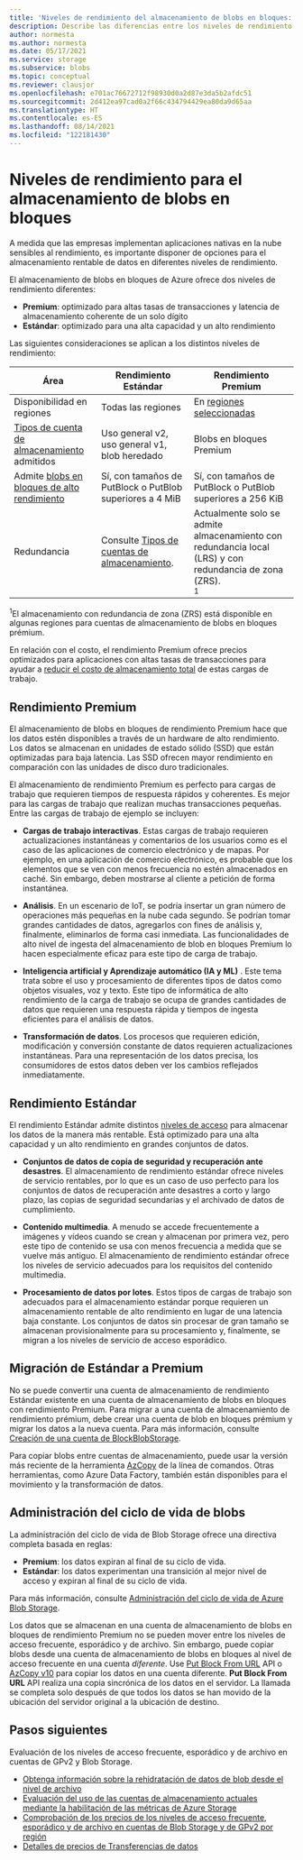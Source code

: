 ```yaml
---
title: 'Niveles de rendimiento del almacenamiento de blobs en bloques: Azure Storage'
description: Describe las diferencias entre los niveles de rendimiento Premium y Estándar para el almacenamiento de blobs en bloques de Azure.
author: normesta
ms.author: normesta
ms.date: 05/17/2021
ms.service: storage
ms.subservice: blobs
ms.topic: conceptual
ms.reviewer: clausjor
ms.openlocfilehash: e701ac76672712f98930d0a2d87e3da5b2afdc51
ms.sourcegitcommit: 2d412ea97cad0a2f66c434794429ea80da9d65aa
ms.translationtype: HT
ms.contentlocale: es-ES
ms.lasthandoff: 08/14/2021
ms.locfileid: "122181430"
---
```

# <a name="performance-tiers-for-block-blob-storage"></a>Niveles de rendimiento para el almacenamiento de blobs en bloques

A medida que las empresas implementan aplicaciones nativas en la nube sensibles al rendimiento, es importante disponer de opciones para el almacenamiento rentable de datos en diferentes niveles de rendimiento.

El almacenamiento de blobs en bloques de Azure ofrece dos niveles de rendimiento diferentes:

- **Premium**: optimizado para altas tasas de transacciones y latencia de almacenamiento coherente de un solo dígito
- **Estándar**: optimizado para una alta capacidad y un alto rendimiento

Las siguientes consideraciones se aplican a los distintos niveles de rendimiento:

| Área | Rendimiento Estándar | Rendimiento Premium |
|--|--|--|
| Disponibilidad en regiones | Todas las regiones | En [regiones seleccionadas](https://azure.microsoft.com/global-infrastructure/services/?products=storage) |
| [Tipos de cuenta de almacenamiento](../common/storage-account-overview.md#types-of-storage-accounts) admitidos | Uso general v2, uso general v1, blob heredado | Blobs en bloques Premium |
| Admite [blobs en bloques de alto rendimiento](https://azure.microsoft.com/blog/high-throughput-with-azure-blob-storage/) | Sí, con tamaños de PutBlock o PutBlob superiores a 4 MiB | Sí, con tamaños de PutBlock o PutBlob superiores a 256 KiB |
| Redundancia | Consulte [Tipos de cuentas de almacenamiento](../common/storage-account-overview.md#types-of-storage-accounts). | Actualmente solo se admite almacenamiento con redundancia local (LRS) y con redundancia de zona (ZRS).<div role="complementary" aria-labelledby="zone-redundant-storage"><sup>1</sup></div> |

<div id="zone-redundant-storage"><sup>1</sup>El almacenamiento con redundancia de zona (ZRS) está disponible en algunas regiones para cuentas de almacenamiento de blobs en bloques prémium.</div>

En relación con el costo, el rendimiento Premium ofrece precios optimizados para aplicaciones con altas tasas de transacciones para ayudar a [reducir el costo de almacenamiento total](https://azure.microsoft.com/blog/reducing-overall-storage-costs-with-azure-premium-blob-storage/) de estas cargas de trabajo.

## <a name="premium-performance"></a>Rendimiento Premium

El almacenamiento de blobs en bloques de rendimiento Premium hace que los datos estén disponibles a través de un hardware de alto rendimiento. Los datos se almacenan en unidades de estado sólido (SSD) que están optimizadas para baja latencia. Las SSD ofrecen mayor rendimiento en comparación con las unidades de disco duro tradicionales.

El almacenamiento de rendimiento Premium es perfecto para cargas de trabajo que requieren tiempos de respuesta rápidos y coherentes. Es mejor para las cargas de trabajo que realizan muchas transacciones pequeñas. Entre las cargas de trabajo de ejemplo se incluyen:

- **Cargas de trabajo interactivas**. Estas cargas de trabajo requieren actualizaciones instantáneas y comentarios de los usuarios como es el caso de las aplicaciones de comercio electrónico y de mapas. Por ejemplo, en una aplicación de comercio electrónico, es probable que los elementos que se ven con menos frecuencia no estén almacenados en caché. Sin embargo, deben mostrarse al cliente a petición de forma instantánea.

- **Análisis**. En un escenario de IoT, se podría insertar un gran número de operaciones más pequeñas en la nube cada segundo. Se podrían tomar grandes cantidades de datos, agregarlos con fines de análisis y, finalmente, eliminarlos de forma casi inmediata. Las funcionalidades de alto nivel de ingesta del almacenamiento de blob en bloques Premium lo hacen especialmente eficaz para este tipo de carga de trabajo.

- **Inteligencia artificial y Aprendizaje automático (IA y ML)** . Este tema trata sobre el uso y procesamiento de diferentes tipos de datos como objetos visuales, voz y texto. Este tipo de informática de alto rendimiento de la carga de trabajo se ocupa de grandes cantidades de datos que requieren una respuesta rápida y tiempos de ingesta eficientes para el análisis de datos.

- **Transformación de datos**. Los procesos que requieren edición, modificación y conversión constante de datos requieren actualizaciones instantáneas. Para una representación de los datos precisa, los consumidores de estos datos deben ver los cambios reflejados inmediatamente.

## <a name="standard-performance"></a>Rendimiento Estándar

El rendimiento Estándar admite distintos [niveles de acceso](storage-blob-storage-tiers.md) para almacenar los datos de la manera más rentable. Está optimizado para una alta capacidad y un alto rendimiento en grandes conjuntos de datos.

- **Conjuntos de datos de copia de seguridad y recuperación ante desastres**. El almacenamiento de rendimiento estándar ofrece niveles de servicio rentables, por lo que es un caso de uso perfecto para los conjuntos de datos de recuperación ante desastres a corto y largo plazo, las copias de seguridad secundarias y el archivado de datos de cumplimiento.

- **Contenido multimedia**. A menudo se accede frecuentemente a imágenes y vídeos cuando se crean y almacenan por primera vez, pero este tipo de contenido se usa con menos frecuencia a medida que se vuelve más antiguo. El almacenamiento de rendimiento estándar ofrece los niveles de servicio adecuados para los requisitos del contenido multimedia. 

- **Procesamiento de datos por lotes**. Estos tipos de cargas de trabajo son adecuados para el almacenamiento estándar porque requieren un almacenamiento rentable de alto rendimiento en lugar de una latencia baja constante. Los conjuntos de datos sin procesar de gran tamaño se almacenan provisionalmente para su procesamiento y, finalmente, se migran a los niveles de servicio de acceso esporádico.

## <a name="migrate-from-standard-to-premium"></a>Migración de Estándar a Premium

No se puede convertir una cuenta de almacenamiento de rendimiento Estándar existente en una cuenta de almacenamiento de blobs en bloques con rendimiento Premium. Para migrar a una cuenta de almacenamiento de rendimiento prémium, debe crear una cuenta de blob en bloques prémium y migrar los datos a la nueva cuenta. Para más información, consulte [Creación de una cuenta de BlockBlobStorage](../common/storage-account-create.md).

Para copiar blobs entre cuentas de almacenamiento, puede usar la versión más reciente de la herramienta [AzCopy](../common/storage-use-azcopy-v10.md#transfer-data) de la línea de comandos. Otras herramientas, como Azure Data Factory, también están disponibles para el movimiento y la transformación de datos.

## <a name="blob-lifecycle-management"></a>Administración del ciclo de vida de blobs

La administración del ciclo de vida de Blob Storage ofrece una directiva completa basada en reglas:

- **Premium**: los datos expiran al final de su ciclo de vida.
- **Estándar**: los datos experimentan una transición al mejor nivel de acceso y expiran al final de su ciclo de vida.

Para más información, consulte [Administración del ciclo de vida de Azure Blob Storage](storage-lifecycle-management-concepts.md).

Los datos que se almacenan en una cuenta de almacenamiento de blobs en bloques de rendimiento Premium no se pueden mover entre los niveles de acceso frecuente, esporádico y de archivo. Sin embargo, puede copiar blobs desde una cuenta de almacenamiento de blobs en bloques al nivel de acceso frecuente en una cuenta *diferente*. Use [Put Block From URL](/rest/api/storageservices/put-block-from-url) API o [AzCopy v10](../common/storage-use-azcopy-v10.md) para copiar los datos en una cuenta diferente. **Put Block From URL** API realiza una copia sincrónica de los datos en el servidor. La llamada se completa solo después de que todos los datos se han movido de la ubicación del servidor original a la ubicación de destino.

## <a name="next-steps"></a>Pasos siguientes

Evaluación de los niveles de acceso frecuente, esporádico y de archivo en cuentas de GPv2 y Blob Storage.

- [Obtenga información sobre la rehidratación de datos de blob desde el nivel de archivo](archive-rehydrate-overview.md)
- [Evaluación del uso de las cuentas de almacenamiento actuales mediante la habilitación de las métricas de Azure Storage](./monitor-blob-storage.md)
- [Comprobación de los precios de los niveles de acceso frecuente, esporádico y de archivo en cuentas de Blob Storage y de GPv2 por región](https://azure.microsoft.com/pricing/details/storage/)
- [Detalles de precios de Transferencias de datos](https://azure.microsoft.com/pricing/details/data-transfers/)